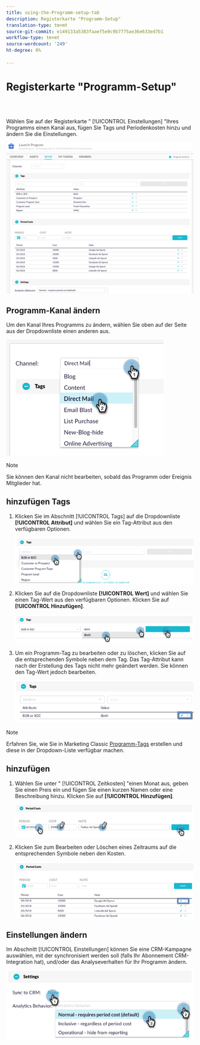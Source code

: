 ```yaml
---
title: using-the-Programm-setup-tab
description: Registerkarte "Programm-Setup"
translation-type: tm+mt
source-git-commit: e149133a5383faaef5e9c9b7775ae36e633ed7b1
workflow-type: tm+mt
source-wordcount: '249'
ht-degree: 0%

---
```



# Registerkarte &quot;Programm-Setup&quot;

<br> 

Wählen Sie auf der Registerkarte &quot; [!UICONTROL Einstellungen] &quot;Ihres Programms einen Kanal aus, fügen Sie Tags und Periodenkosten hinzu und ändern Sie die Einstellungen.

![Bild eins](/help/sky/assets/programs/using-the-program-setup-tab/using-the-program-setup-tab-1.png)

## Programm-Kanal ändern

Um den Kanal Ihres Programms zu ändern, wählen Sie oben auf der Seite aus der Dropdownliste einen anderen  aus.

![Bild zwei](/help/sky/assets/programs/using-the-program-setup-tab/using-the-program-setup-tab-2.png)

>[!NOTE]
>
>Sie können den Kanal nicht bearbeiten, sobald das Programm oder Ereignis Mitglieder hat.

## hinzufügen Tags

1. Klicken Sie im Abschnitt [!UICONTROL Tags] auf die Dropdownliste **[!UICONTROL Attribut]** und wählen Sie ein Tag-Attribut aus den verfügbaren Optionen.

   ![Bild drei](/help/sky/assets/programs/using-the-program-setup-tab/using-the-program-setup-tab-3.png)

1. Klicken Sie auf die Dropdownliste **[!UICONTROL Wert]** und wählen Sie einen Tag-Wert aus den verfügbaren Optionen. Klicken Sie auf **[!UICONTROL Hinzufügen]**.

   ![Bild vier](/help/sky/assets/programs/using-the-program-setup-tab/using-the-program-setup-tab-4.png)

1. Um ein Programm-Tag zu bearbeiten oder zu löschen, klicken Sie auf die entsprechenden Symbole neben dem Tag. Das Tag-Attribut kann nach der Erstellung des Tags nicht mehr geändert werden. Sie können den Tag-Wert jedoch bearbeiten.

   ![Bild fünf](/help/sky/assets/programs/using-the-program-setup-tab/using-the-program-setup-tab-5.png)

>[!NOTE]
>
>Erfahren Sie, wie Sie in Marketing Classic [Programm-Tags](https://docs.marketo.com/display/public/DOCS/Create+a+New+Program+Tag+and+Tag+Values) erstellen und diese in der Dropdown-Liste verfügbar machen.

## hinzufügen

1. Wählen Sie unter &quot; [!UICONTROL Zeitkosten] &quot;einen Monat aus, geben Sie einen Preis ein und fügen Sie einen kurzen Namen oder eine Beschreibung hinzu. Klicken Sie auf **[!UICONTROL Hinzufügen]**.

   ![Bild sechs](/help/sky/assets/programs/using-the-program-setup-tab/using-the-program-setup-tab-6.png)

1. Klicken Sie zum Bearbeiten oder Löschen eines Zeitraums auf die entsprechenden Symbole neben den Kosten.

   ![Bild sieben](/help/sky/assets/programs/using-the-program-setup-tab/using-the-program-setup-tab-7.png)

## Einstellungen ändern

Im Abschnitt [!UICONTROL Einstellungen] können Sie eine CRM-Kampagne auswählen, mit der synchronisiert werden soll (falls Ihr Abonnement CRM-Integration hat), und/oder das Analyseverhalten für Ihr Programm ändern.

![Bild acht](/help/sky/assets/programs/using-the-program-setup-tab/using-the-program-setup-tab-8.png)
